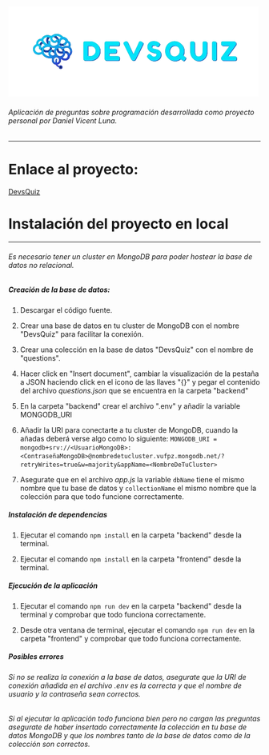 ![DevsQuiz Logo](./frontend/src/assets/images/logo.png)

###### Aplicación de preguntas sobre programación desarrollada como proyecto personal por *Daniel Vicent Luna*.

---

# Enlace al proyecto:

[DevsQuiz](https://devs-quiz-front.vercel.app/)



# Instalación del proyecto en local
---
###### Es necesario tener un cluster en MongoDB para poder hostear la base de datos no relacional.

##### Creación de la base de datos:

1. Descargar el código fuente.

2. Crear una base de datos en tu cluster de MongoDB con el nombre "DevsQuiz" para facilitar la conexión. 

3. Crear una colección en la base de datos "DevsQuiz" con el nombre de "questions".

4. Hacer click en "Insert document", cambiar la visualización de la pestaña a JSON haciendo click en el icono de las llaves "{}" y pegar el contenido del archivo *questions.json* que se encuentra en la carpeta "backend"

5. En la carpeta "backend" crear el archivo ".env" y añadir la variable MONGODB_URI

6. Añadir la URI para conectarte a tu cluster de MongoDB, cuando la añadas deberá verse algo como lo siguiente: 
`MONGODB_URI = mongodb+srv://<UsuarioMongoDB>:<ContraseñaMongoDB>@nombredetucluster.vufpz.mongodb.net/?retryWrites=true&w=majority&appName=<NombreDeTuCluster>`

7. Asegurate que en el archivo *app.js* la variable `dbName` tiene el mismo nombre que tu base de datos y `collectionName` el mismo nombre que la colección para que todo funcione correctamente.

##### Instalación de dependencias

1. Ejecutar el comando `npm install` en la carpeta "backend" desde la terminal.

2. Ejecutar el comando `npm install` en la carpeta "frontend" desde la terminal.

##### Ejecución de la aplicación

1. Ejecutar el comando `npm run dev` en la carpeta "backend" desde la terminal y comprobar que todo funciona correctamente.

2. Desde otra ventana de terminal, ejecutar el comando `npm run dev` en la carpeta "frontend" y comprobar que todo funciona correctamente.

##### Posibles errores

###### Si no se realiza la conexión a la base de datos, asegurate que la URI de conexión añadida en el archivo .env es la correcta y que el nombre de usuario y la contraseña sean correctos.

###### Si al ejecutar la aplicación todo funciona bien pero no cargan las preguntas asegurate de haber insertado correctamente la colección en tu base de datos MongoDB y que los nombres tanto de la base de datos como de la colección son correctos.








